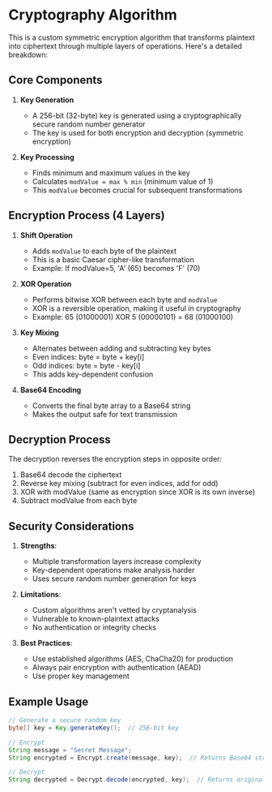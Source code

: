 # Cryptography Algorithm

This is a custom symmetric encryption algorithm that transforms plaintext into ciphertext through multiple layers of operations. Here's a detailed breakdown:

## Core Components

1. **Key Generation**
   - A 256-bit (32-byte) key is generated using a cryptographically secure random number generator
   - The key is used for both encryption and decryption (symmetric encryption)

2. **Key Processing**
   - Finds minimum and maximum values in the key
   - Calculates `modValue = max % min` (minimum value of 1)
   - This `modValue` becomes crucial for subsequent transformations

## Encryption Process (4 Layers)

1. **Shift Operation**
   - Adds `modValue` to each byte of the plaintext
   - This is a basic Caesar cipher-like transformation
   - Example: If modValue=5, 'A' (65) becomes 'F' (70)

2. **XOR Operation**
   - Performs bitwise XOR between each byte and `modValue`
   - XOR is a reversible operation, making it useful in cryptography
   - Example: 65 (01000001) XOR 5 (00000101) = 68 (01000100)

3. **Key Mixing**
   - Alternates between adding and subtracting key bytes
   - Even indices: byte = byte + key[i]
   - Odd indices: byte = byte - key[i]
   - This adds key-dependent confusion

4. **Base64 Encoding**
   - Converts the final byte array to a Base64 string
   - Makes the output safe for text transmission

## Decryption Process
The decryption reverses the encryption steps in opposite order:
1. Base64 decode the ciphertext
2. Reverse key mixing (subtract for even indices, add for odd)
3. XOR with modValue (same as encryption since XOR is its own inverse)
4. Subtract modValue from each byte

## Security Considerations

1. **Strengths**:
   - Multiple transformation layers increase complexity
   - Key-dependent operations make analysis harder
   - Uses secure random number generation for keys

2. **Limitations**:
   - Custom algorithms aren't vetted by cryptanalysis
   - Vulnerable to known-plaintext attacks
   - No authentication or integrity checks

3. **Best Practices**:
   - Use established algorithms (AES, ChaCha20) for production
   - Always pair encryption with authentication (AEAD)
   - Use proper key management

## Example Usage
```java
// Generate a secure random key
byte[] key = Key.generateKey();  // 256-bit key

// Encrypt
String message = "Secret Message";
String encrypted = Encrypt.create(message, key);  // Returns Base64 string

// Decrypt
String decrypted = Decrypt.decode(encrypted, key);  // Returns original message
```